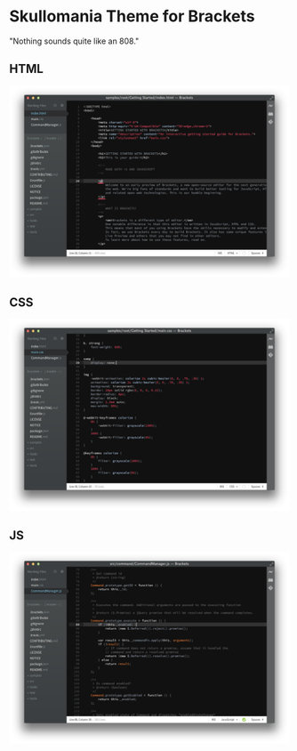 Skullomania Theme for Brackets
============================

"Nothing sounds quite like an 808."

## HTML
![HTML Screenshot](https://github.com/Brackets-Themes/Skullomania/blob/master/screenshots/html.png)

## CSS
![CSS Screenshot](https://github.com/Brackets-Themes/Skullomania/blob/master/screenshots/css.png)

## JS
![JS Screenshot](https://github.com/Brackets-Themes/Skullomania/blob/master/screenshots/js.png)
